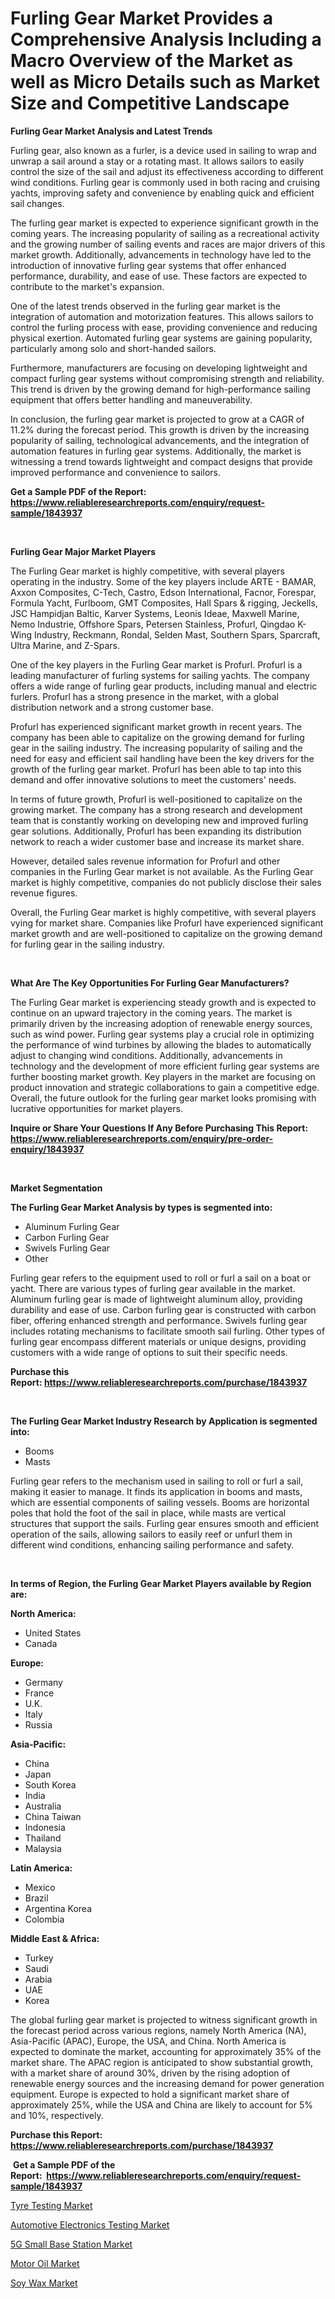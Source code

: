 <p><h1>Furling Gear Market Provides a Comprehensive Analysis Including a Macro Overview of the Market as well as Micro Details such as Market Size and Competitive Landscape</h1></p><p><strong>Furling Gear Market Analysis and Latest Trends</strong></p>
<p><p>Furling gear, also known as a furler, is a device used in sailing to wrap and unwrap a sail around a stay or a rotating mast. It allows sailors to easily control the size of the sail and adjust its effectiveness according to different wind conditions. Furling gear is commonly used in both racing and cruising yachts, improving safety and convenience by enabling quick and efficient sail changes.</p><p>The furling gear market is expected to experience significant growth in the coming years. The increasing popularity of sailing as a recreational activity and the growing number of sailing events and races are major drivers of this market growth. Additionally, advancements in technology have led to the introduction of innovative furling gear systems that offer enhanced performance, durability, and ease of use. These factors are expected to contribute to the market's expansion.</p><p>One of the latest trends observed in the furling gear market is the integration of automation and motorization features. This allows sailors to control the furling process with ease, providing convenience and reducing physical exertion. Automated furling gear systems are gaining popularity, particularly among solo and short-handed sailors.</p><p>Furthermore, manufacturers are focusing on developing lightweight and compact furling gear systems without compromising strength and reliability. This trend is driven by the growing demand for high-performance sailing equipment that offers better handling and maneuverability.</p><p>In conclusion, the furling gear market is projected to grow at a CAGR of 11.2% during the forecast period. This growth is driven by the increasing popularity of sailing, technological advancements, and the integration of automation features in furling gear systems. Additionally, the market is witnessing a trend towards lightweight and compact designs that provide improved performance and convenience to sailors.</p></p>
<p><strong>Get a Sample PDF of the Report:&nbsp; <a href="https://www.reliableresearchreports.com/enquiry/request-sample/1843937">https://www.reliableresearchreports.com/enquiry/request-sample/1843937</a></strong></p>
<p>&nbsp;</p>
<p><strong>Furling Gear Major Market Players</strong></p>
<p><p>The Furling Gear market is highly competitive, with several players operating in the industry. Some of the key players include ARTE - BAMAR, Axxon Composites, C-Tech, Castro, Edson International, Facnor, Forespar, Formula Yacht, Furlboom, GMT Composites, Hall Spars & rigging, Jeckells, JSC Hampidjan Baltic, Karver Systems, Leonis Ideae, Maxwell Marine, Nemo Industrie, Offshore Spars, Petersen Stainless, Profurl, Qingdao K-Wing Industry, Reckmann, Rondal, Selden Mast, Southern Spars, Sparcraft, Ultra Marine, and Z-Spars.</p><p>One of the key players in the Furling Gear market is Profurl. Profurl is a leading manufacturer of furling systems for sailing yachts. The company offers a wide range of furling gear products, including manual and electric furlers. Profurl has a strong presence in the market, with a global distribution network and a strong customer base.</p><p>Profurl has experienced significant market growth in recent years. The company has been able to capitalize on the growing demand for furling gear in the sailing industry. The increasing popularity of sailing and the need for easy and efficient sail handling have been the key drivers for the growth of the furling gear market. Profurl has been able to tap into this demand and offer innovative solutions to meet the customers' needs.</p><p>In terms of future growth, Profurl is well-positioned to capitalize on the growing market. The company has a strong research and development team that is constantly working on developing new and improved furling gear solutions. Additionally, Profurl has been expanding its distribution network to reach a wider customer base and increase its market share.</p><p>However, detailed sales revenue information for Profurl and other companies in the Furling Gear market is not available. As the Furling Gear market is highly competitive, companies do not publicly disclose their sales revenue figures. </p><p>Overall, the Furling Gear market is highly competitive, with several players vying for market share. Companies like Profurl have experienced significant market growth and are well-positioned to capitalize on the growing demand for furling gear in the sailing industry.</p></p>
<p>&nbsp;</p>
<p><strong>What Are The Key Opportunities For Furling Gear Manufacturers?</strong></p>
<p><p>The Furling Gear market is experiencing steady growth and is expected to continue on an upward trajectory in the coming years. The market is primarily driven by the increasing adoption of renewable energy sources, such as wind power. Furling gear systems play a crucial role in optimizing the performance of wind turbines by allowing the blades to automatically adjust to changing wind conditions. Additionally, advancements in technology and the development of more efficient furling gear systems are further boosting market growth. Key players in the market are focusing on product innovation and strategic collaborations to gain a competitive edge. Overall, the future outlook for the furling gear market looks promising with lucrative opportunities for market players.</p></p>
<p><strong>Inquire or Share Your Questions If Any Before Purchasing This Report: <a href="https://www.reliableresearchreports.com/enquiry/pre-order-enquiry/1843937">https://www.reliableresearchreports.com/enquiry/pre-order-enquiry/1843937</a></strong></p>
<p>&nbsp;</p>
<p><strong>Market Segmentation</strong></p>
<p><strong>The Furling Gear Market Analysis by types is segmented into:</strong></p>
<p><ul><li>Aluminum Furling Gear</li><li>Carbon Furling Gear</li><li>Swivels Furling Gear</li><li>Other</li></ul></p>
<p><p>Furling gear refers to the equipment used to roll or furl a sail on a boat or yacht. There are various types of furling gear available in the market. Aluminum furling gear is made of lightweight aluminum alloy, providing durability and ease of use. Carbon furling gear is constructed with carbon fiber, offering enhanced strength and performance. Swivels furling gear includes rotating mechanisms to facilitate smooth sail furling. Other types of furling gear encompass different materials or unique designs, providing customers with a wide range of options to suit their specific needs.</p></p>
<p><strong>Purchase this Report:&nbsp;<a href="https://www.reliableresearchreports.com/purchase/1843937">https://www.reliableresearchreports.com/purchase/1843937</a></strong></p>
<p>&nbsp;</p>
<p><strong>The Furling Gear Market Industry Research by Application is segmented into:</strong></p>
<p><ul><li>Booms</li><li>Masts</li></ul></p>
<p><p>Furling gear refers to the mechanism used in sailing to roll or furl a sail, making it easier to manage. It finds its application in booms and masts, which are essential components of sailing vessels. Booms are horizontal poles that hold the foot of the sail in place, while masts are vertical structures that support the sails. Furling gear ensures smooth and efficient operation of the sails, allowing sailors to easily reef or unfurl them in different wind conditions, enhancing sailing performance and safety.</p></p>
<p>&nbsp;</p>
<p><strong>In terms of Region, the Furling Gear Market Players available by Region are:</strong></p>
<p>
    <p> <strong> North America: </strong>
        <ul>
            <li>United States</li>
            <li>Canada</li>
        </ul>
        </p> 
    <p> <strong> Europe: </strong>
        <ul>
            <li>Germany</li>
            <li>France</li>
            <li>U.K.</li>
            <li>Italy</li>
            <li>Russia</li>
        </ul>
        </p> 
    <p> <strong> Asia-Pacific: </strong>
        <ul>
            <li>China</li>
            <li>Japan</li>
            <li>South Korea</li>
            <li>India</li>
            <li>Australia</li>
            <li>China Taiwan</li>
            <li>Indonesia</li>
            <li>Thailand</li>
            <li>Malaysia</li>
        </ul>
        </p> 
    <p> <strong> Latin America: </strong>
        <ul>
            <li>Mexico</li>
            <li>Brazil</li>
            <li>Argentina Korea</li>
            <li>Colombia</li>
        </ul>
        </p> 
    <p> <strong> Middle East & Africa: </strong>
        <ul>
            <li>Turkey</li>
            <li>Saudi</li>
            <li>Arabia</li>
            <li>UAE</li>
            <li>Korea</li>
        </ul>
    </p>
    </p>
<p><p>The global furling gear market is projected to witness significant growth in the forecast period across various regions, namely North America (NA), Asia-Pacific (APAC), Europe, the USA, and China. North America is expected to dominate the market, accounting for approximately 35% of the market share. The APAC region is anticipated to show substantial growth, with a market share of around 30%, driven by the rising adoption of renewable energy sources and the increasing demand for power generation equipment. Europe is expected to hold a significant market share of approximately 25%, while the USA and China are likely to account for 5% and 10%, respectively.</p></p>
<p><strong>Purchase this Report: <a href="https://www.reliableresearchreports.com/purchase/1843937">https://www.reliableresearchreports.com/purchase/1843937</a></strong></p>
<p>&nbsp;<strong>Get a Sample PDF of the Report:&nbsp;&nbsp;<a href="https://www.reliableresearchreports.com/enquiry/request-sample/1843937">https://www.reliableresearchreports.com/enquiry/request-sample/1843937</a></strong></p>
<p><strong></strong></p>
<p><p><a href="https://medium.com/@peterm12562/tyre-testing-market-report-reveals-the-latest-trends-and-growth-opportunities-of-this-market-2135dec9a084">Tyre Testing Market</a></p><p><a href="https://medium.com/@peterm12562/decoding-automotive-electronics-testing-market-metrics-market-share-trends-and-growth-patterns-6514bbac7553">Automotive Electronics Testing Market</a></p><p><a href="https://issuu.com/reportprime-2/docs/5g-small-base-station-market-size-2030.pptx">5G Small Base Station Market</a></p><p><a href="https://www.linkedin.com/pulse/motor-oil-market-size-share-global-analysis-report-2023--4bbde/">Motor Oil Market</a></p><p><a href="https://www.linkedin.com/pulse/decoding-soy-wax-market-deep-dive-latest-trends-segmentation-czppe/">Soy Wax Market</a></p></p>